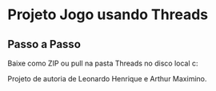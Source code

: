 # Projeto Jogo usando Threads

## Passo a Passo

Baixe como ZIP ou pull na pasta Threads no disco local c:

Projeto de autoria de Leonardo Henrique e Arthur Maximino.
